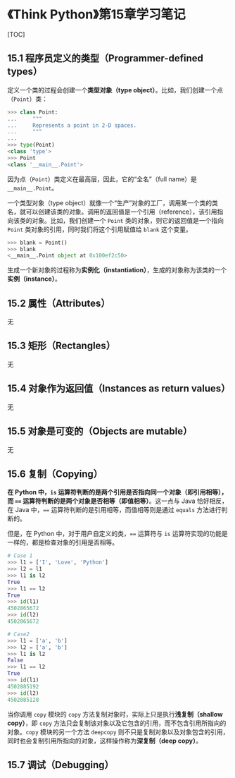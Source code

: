 # 《Think Python》第15章学习笔记

[TOC]

## 15.1 程序员定义的类型（Programmer-defined types）

定义一个类的过程会创建一个**类型对象（type object）**。比如，我们创建一个点（`Point`）类：

```python
>>> class Point:
...     """
...     Represents a point in 2-D spaces.
...     """
... 
>>> type(Point)
<class 'type'>
>>> Point
<class '__main__.Point'>
```

因为点（`Point`）类定义在最高层，因此，它的“全名”（full name）是 `__main__.Point`。

一个类型对象（type object）就像一个“生产”对象的工厂，调用某一个类的类名，就可以创建该类的对象。调用的返回值是一个引用（reference），该引用指向该类的对象。比如，我们创建一个 `Point` 类的对象，则它的返回值是一个指向 `Point` 类对象的引用，同时我们将这个引用赋值给 `blank` 这个变量。

```python
>>> blank = Point()
>>> blank
<__main__.Point object at 0x100ef2c50>
```

生成一个新对象的过程称为**实例化（instantiation）**，生成的对象称为该类的一个**实例（instance）**。

## 15.2 属性（Attributes）

无

## 15.3 矩形（Rectangles）

无

## 15.4 对象作为返回值（Instances as return values）

无

## 15.5 对象是可变的（Objects are mutable）

无

## 15.6 复制（Copying）

**在 Python 中，`is` 运算符判断的是两个引用是否指向同一个对象（即引用相等），而 `==` 运算符判断的是两个对象是否相等（即值相等）**。这一点与 Java 恰好相反，在 Java 中，`==` 运算符判断的是引用相等，而值相等则是通过 `equals` 方法进行判断的。

但是，在 Python 中，对于用户自定义的类，`==` 运算符与 `is` 运算符实现的功能是一样的，都是检查对象的引用是否相等。

```python
# Case 1
>>> l1 = ['I', 'Love', 'Python']
>>> l2 = l1
>>> l1 is l2
True
>>> l1 == l2
True
>>> id(l1)
4502865672
>>> id(l2)
4502865672

# Case2
>>> l1 = ['a', 'b']
>>> l2 = ['a', 'b']
>>> l1 is l2
False
>>> l1 == l2
True
>>> id(l1)
4502885192
>>> id(l2)
4502885128
```

当你调用 `copy` 模块的 `copy` 方法复制对象时，实际上只是执行**浅复制（shallow copy）**，即 `copy` 方法只会复制该对象以及它包含的引用，而不包含引用所指向的对象。`copy` 模块的另一个方法 `deepcopy` 则不只是复制对象以及对象包含的引用，同时也会复制引用所指向的对象，这样操作称为**深复制（deep copy）**。

## 15.7 调试（Debugging）

